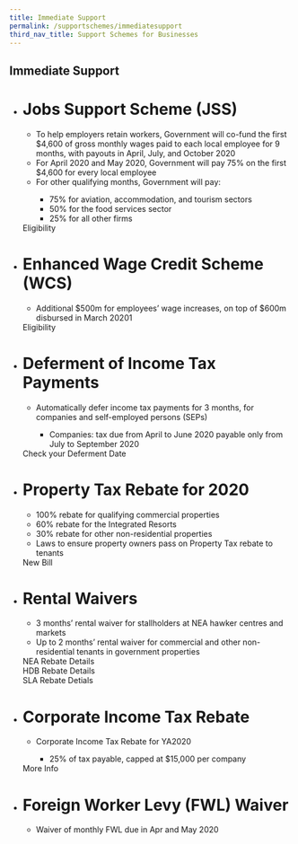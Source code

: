 ```yaml
---
title: Immediate Support
permalink: /supportschemes/immediatesupport
third_nav_title: Support Schemes for Businesses
---
```


## **Immediate Support**

<div class="gobizfinsup1Table">
  <ul class="gobizfinsup1Table-firstTable">
    <li class="gobizfinsup1Table-firstTable_table">
      <h1 class="gobizfinsup1Table-firstTable_table__header">Jobs Support Scheme (JSS)</h1>
      <ul class="gobizfinsup1Table-firstTable_table__options">
        <li>To help employers retain workers, Government will co-fund the first $4,600 of gross monthly wages paid to each local employee for 9 months, with payouts in April, July, and October 2020</li>
        <li>For April 2020 and May 2020, Government will pay 75% on the first $4,600 for every local employee</li>
        <li>For other qualifying months, Government will pay:</li>
            <ul>
                <li>75% for aviation, accommodation, and tourism sectors</li>
                <li>50% for the food services sector</li>
                <li>25% for all other firms</li>
            </ul>
      </ul>
      <div class="gobizfinsup1Table-firstTable_table__getstart">Eligibility</div>
    </li>
  </ul>
</div>

<div class="gobizfinsup1Table">
  <ul class="gobizfinsup1Table-firstTable">
    <li class="gobizfinsup1Table-firstTable_table">
      <h1 class="gobizfinsup1Table-firstTable_table__header">Enhanced Wage Credit Scheme (WCS)</h1>
      <ul class="gobizfinsup1Table-firstTable_table__options">
        <li>Additional $500m for employees’ wage increases, on top of $600m disbursed in March 20201</li>
      </ul>
    <div class="gobizfinsup1Table-firstTable_table__getstart">Eligibility</div>
    </li>
  </ul>
</div>

<div class="gobizfinsup1Table">
  <ul class="gobizfinsup1Table-firstTable">
    <li class="gobizfinsup1Table-firstTable_table">
      <h1 class="gobizfinsup1Table-firstTable_table__header">Deferment of Income Tax Payments</h1>
      <ul class="gobizfinsup1Table-firstTable_table__options">
        <li>Automatically defer income tax payments for 3 months, for companies and self-employed persons (SEPs)</li>
            <ul>
                <li>Companies: tax due from April to June 2020 payable only from July to September 2020</li>
            </ul>
      </ul>
    <div class="gobizfinsup1Table-firstTable_table__getstart">Check your Deferment Date</div>
    </li>
  </ul>
</div>

<div class="gobizfinsup1Table">
  <ul class="gobizfinsup1Table-firstTable">
    <li class="gobizfinsup1Table-firstTable_table">
      <h1 class="gobizfinsup1Table-firstTable_table__header">Property Tax Rebate for 2020</h1>
      <ul class="gobizfinsup1Table-firstTable_table__options">
        <li>100% rebate for qualifying commercial properties</li>
        <li>60% rebate for the Integrated Resorts</li>
        <li>30% rebate for other non-residential properties</li>
        <li>Laws to ensure property owners pass on Property Tax rebate to tenants</li>
      </ul>
    <div class="gobizfinsup1Table-firstTable_table__getstart">New Bill</div>
    </li>
  </ul>
</div>

<div class="gobizfinsup1Table">
  <ul class="gobizfinsup1Table-firstTable">
    <li class="gobizfinsup1Table-firstTable_table">
      <h1 class="gobizfinsup1Table-firstTable_table__header">Rental Waivers</h1>
      <ul class="gobizfinsup1Table-firstTable_table__options">
        <li>3 months’ rental waiver for stallholders at NEA hawker centres and markets</li>
        <li>Up to 2 months’ rental waiver for commercial and other non-residential tenants in government properties</li>
      </ul>
    <div class="gobizfinsup1Table-firstTable_table__getstart">NEA Rebate Details</div>
    <div class="gobizfinsup1Table-firstTable_table__getstart">HDB Rebate Details</div>
    <div class="gobizfinsup1Table-firstTable_table__getstart">SLA Rebate Detials</div>
    </li>
  </ul>
</div>

<div class="gobizfinsup1Table">
  <ul class="gobizfinsup1Table-firstTable">
    <li class="gobizfinsup1Table-firstTable_table">
      <h1 class="gobizfinsup1Table-firstTable_table__header">Corporate Income Tax Rebate</h1>
      <ul class="gobizfinsup1Table-firstTable_table__options">
        <li>Corporate Income Tax Rebate for YA2020</li>
            <ul>
                <li>25% of tax payable, capped at $15,000 per company</li>
            </ul>
      </ul>
    <div class="gobizfinsup1Table-firstTable_table__getstart">More Info</div>
    </li>
  </ul>
</div>

<div class="gobizfinsup1Table">
  <ul class="gobizfinsup1Table-firstTable">
    <li class="gobizfinsup1Table-firstTable_table">
      <h1 class="gobizfinsup1Table-firstTable_table__header">Foreign Worker Levy (FWL) Waiver</h1>
      <ul class="gobizfinsup1Table-firstTable_table__options">
        <li>Waiver of monthly FWL due in Apr and May 2020</li>
      </ul>
    </li>
  </ul>
</div>


